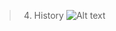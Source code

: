 > 4. History
![Alt text](https://cdn.dribbble.com/users/6934307/screenshots/16740872/media/ce57ff6d2bf9e0dc6c2a80f4a7c0f8c2.png "optional title")
